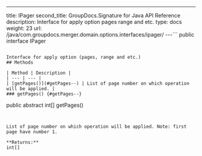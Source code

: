---
title: IPager
second_title: GroupDocs.Signature for Java API Reference
description: Interface for apply option pages range and etc.
type: docs
weight: 23
url: /java/com.groupdocs.merger.domain.options.interfaces/ipager/
---```
public interface IPager
```

Interface for apply option (pages, range and etc.)
## Methods

| Method | Description |
| --- | --- |
| [getPages()](#getPages--) | List of page number on which operation will be applied. |
### getPages() {#getPages--}
```
public abstract int[] getPages()
```


List of page number on which operation will be applied. Note: first page have number 1.

**Returns:**
int[]
